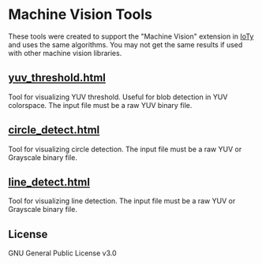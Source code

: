 Machine Vision Tools
===
These tools were created to support the "Machine Vision" extension in [IoTy](https://quirkycort.github.io/IoTy/public/editor.html) and uses the same algorithms.
You may not get the same results if used with other machine vision libraries.

## [yuv_threshold.html](https://quirkycort.github.io/misc/machine_vision/yuv_threshold.html)
Tool for visualizing YUV threshold.
Useful for blob detection in YUV colorspace.
The input file must be a raw YUV binary file.

## [circle_detect.html](https://quirkycort.github.io/misc/machine_vision/circle_detect.html)
Tool for visualizing circle detection.
The input file must be a raw YUV or Grayscale binary file.

## [line_detect.html](https://quirkycort.github.io/misc/machine_vision/line_detect.html)
Tool for visualizing line detection.
The input file must be a raw YUV or Grayscale binary file.

License
---
GNU General Public License v3.0